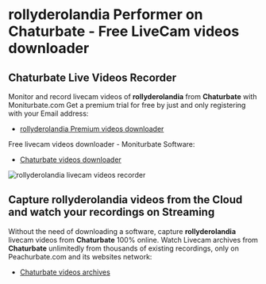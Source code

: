 # rollyderolandia Performer on Chaturbate - Free LiveCam videos downloader

## Chaturbate Live Videos Recorder

Monitor and record livecam videos of **rollyderolandia** from **Chaturbate** with Moniturbate.com
Get a premium trial for free by just and only registering with your Email address:
* [rollyderolandia Premium videos downloader](https://moniturbate.com/request-demo-licence-key.html)

Free livecam videos downloader - Moniturbate Software:
* [Chaturbate videos downloader](https://moniturbate.com/moniturbate-download-software.html)

![rollyderolandia livecam videos recorder](https://peachurnet.com/templates/moniturbate-software.png)


## Capture rollyderolandia videos from the Cloud and watch your recordings on Streaming

Without the need of downloading a software, capture **rollyderolandia** livecam videos from **Chaturbate** 100% online.
Watch Livecam archives from **Chaturbate** unlimitedly from thousands of existing recordings, only on Peachurbate.com and its websites network:
* [Chaturbate videos archives](https://peachurnet.com/)